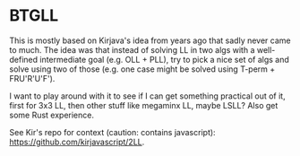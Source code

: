 # BTGLL

This is mostly based on Kirjava's idea from years ago that sadly never came to much. The idea was that instead of solving LL in two algs with a well-defined intermediate goal (e.g. OLL + PLL), try to pick a nice set of algs and solve using two of those (e.g. one case might be solved using T-perm + FRU'R'U'F').

I want to play around with it to see if I can get something practical out of it, first for 3x3 LL, then other stuff like megaminx LL, maybe LSLL? Also get some Rust experience.

See Kir's repo for context (caution: contains javascript): https://github.com/kirjavascript/2LL.
